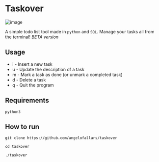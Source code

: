 # Taskover

![image](https://i.imgur.com/WMxJw4m.png)

A simple todo list tool made in `python` and `SQL`. Manage your tasks all from the terminal! _BETA version_

## Usage

- i - Insert a new task
- u - Update the description of a task
- m - Mark a task as done (or unmark a completed task)
- d - Delete a task
- q - Quit the program

## Requirements

`python3`

## How to run

`git clone https://github.com/angelofallars/taskover`

`cd taskover`

`./taskover`
